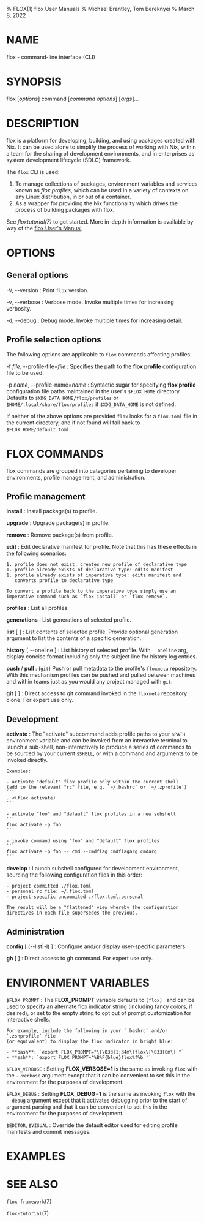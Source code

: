 % FLOX(1) flox User Manuals
% Michael Brantley, Tom Bereknyei
% March 8, 2022

# NAME

flox - command-line interface (CLI)

# SYNOPSIS

flox [*options*] command [*command options*] [*args*]...

# DESCRIPTION

flox is a platform for developing, building, and using packages created with Nix.
It can be used alone to simplify the process of working with Nix,
within a team for the sharing of development environments,
and in enterprises as system development lifecycle (SDLC) framework.

The `flox` CLI is used:

1. To manage collections of packages, environment variables and services
   known as *flox profiles*,
   which can be used in a variety of contexts
   on any Linux distribution, in or out of a container.
2. As a wrapper for providing the Nix functionality
   which drives the process of building packages with flox.

See *floxtutorial(7)* to get started.
More in-depth information is available by way of the [flox User's Manual](https://alpha.floxsdlc.com/docs).

# OPTIONS

## General options

-V, \--version
:   Print `flox` version.

-v, \--verbose
:   Verbose mode. Invoke multiple times for increasing verbosity.

-d, \--debug
:   Debug mode. Invoke multiple times for increasing detail.

## Profile selection options

The following options are applicable to `flox` commands affecting profiles:

-f *file*, \--profile-file=*file*
:   Specifies the path to the **flox profile** configuration file to be used.

-p *name*, \--profile-name=*name*
:   Syntactic sugar for specifying **flox profile** configuration file paths
    maintained in the user's `$FLOX_HOME` directory.
    Defaults to `$XDG_DATA_HOME/flox/profiles` or `$HOME/.local/share/flox/profiles`
    if `$XDG_DATA_HOME` is not defined.

If neither of the above options are provided
`flox` looks for a `flox.toml` file in the current directory,
and if not found will fall back to `$FLOX_HOME/default.toml`.

# FLOX COMMANDS

flox commands are grouped into categories pertaining
to developer environments, profile management, and administration.

## Profile management

**install**
:   Install package(s) to profile.

**upgrade**
:   Upgrade package(s) in profile.

**remove**
:   Remove package(s) from profile.

**edit**
:   Edit declarative manifest for profile. Note that this has these
    effects in the following scenarios:

    1. profile does not exist: creates new profile of declarative type
    1. profile already exists of declarative type: edits manifest
    1. profile already exists of imperative type: edits manifest and
       converts profile to declarative type

    To convert a profile back to the imperative type simply use an
    imperative command such as `flox install` or `flox remove`.

**profiles**
:   List all profiles.

**generations**
:   List generations of selected profile.

**list** [ <generation> ]
:   List contents of selected profile. Provide optional generation
    argument to list the contents of a specific generation.

**history** [ \--oneline ]
:   List history of selected profile. With `--oneline` arg, display concise
    format including only the subject line for history log entries.

**push** / **pull**
:   (`git`) Push or pull metadata to the profile's `floxmeta` repository.
    With this mechanism profiles can be pushed and pulled between machines
    and within teams just as you would any project managed with `git`.

**git** <git-subcommand> [ <args> ]
:   Direct access to git command invoked in the `floxmeta` repository clone.
    For expert use only.

## Development

**activate**
:   The "activate" subcommand adds profile paths to your `$PATH`
    environment variable and can be invoked from an interactive
    terminal to launch a sub-shell, non-interactively to produce
    a series of commands to be sourced by your current `$SHELL`,
    or with a command and arguments to be invoked directly.

    Examples:

    - activate "default" flox profile only within the current shell
    (add to the relevant "rc" file, e.g. `~/.bashrc` or `~/.zprofile`)
    ```
    . <(flox activate)
    ```

    - activate "foo" and "default" flox profiles in a new subshell
    ```
    flox activate -p foo
    ```

    - invoke command using "foo" and "default" flox profiles
    ```
    flox activate -p foo -- cmd --cmdflag cmdflagarg cmdarg
    ```

**develop**
:   Launch subshell configured for development environment,
    sourcing the following configuration files in this order:

    - project committed ./flox.toml
    - personal rc file: ~/.flox.toml
    - project-specific uncommited ./flox.toml.personal

    The result will be a "flattened" view whereby the configuration
    directives in each file supersedes the previous.

## Administration

**config** [ (--list|-l) ]
:   Configure and/or display user-specific parameters.

**gh** <gh-subcommand> [ <args> ]
:   Direct access to gh command. For expert use only.

# ENVIRONMENT VARIABLES

`$FLOX_PROMPT`
:   The **FLOX_PROMPT** variable defaults to `[flox] ` and can be used to specify
    an alternate flox indicator string (including fancy colors, if desired), or set
    to the empty string to opt out of prompt customization for interactive shells.

    For example, include the following in your `.bashrc` and/or `.zshprofile` file
    (or equivalent) to display the flox indicator in bright blue:

    - **bash**: `export FLOX_PROMPT="\[\033[1;34m\]flox\[\033[0m\] "`
    - **zsh**: `export FLOX_PROMPT='%B%F{blue}flox%f%b '`

`$FLOX_VERBOSE`
:   Setting **FLOX_VERBOSE=1** is the same as invoking `flox` with the `--verbose`
    argument except that it can be convenient to set this in the environment for
    the purposes of development.

`$FLOX_DEBUG`
:   Setting **FLOX_DEBUG=1** is the same as invoking `flox` with the `--debug`
    argument except that it activates debugging prior to the start of argument
    parsing and that it can be convenient to set this in the environment for
    the purposes of development.

`$EDITOR`, `$VISUAL`
:   Override the default editor used for editing profile manifests and commit messages.

# EXAMPLES

# SEE ALSO

`flox-framework`(7)

`flox-tutorial`(7)
